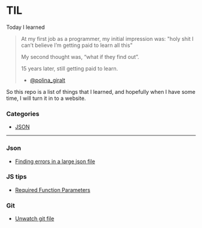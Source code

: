 # TIL
Today I learned

> At my first job as a programmer, my initial impression was: "holy shit I can’t believe I’m getting paid to learn all this"
>
> My second thought was, “what if they find out”.
>
> 15 years later, still getting paid to learn.
> - [@polina_giralt](https://twitter.com/polina_giralt/status/1209163210257043457)

So this repo is a list of things that I learned, and hopefully when I have some time, I will turn it in to a website.

### Categories
* [JSON](#json)


---

### Json
- [Finding errors in a large json file](json/errors-in-large-json.md)


### JS tips
- [Required Function Parameters](js-tips/required-function-params.md)


### Git
- [Unwatch git file](git/unwatch-git-file.md)